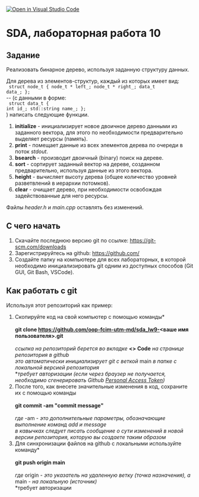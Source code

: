 [![Open in Visual Studio Code](https://classroom.github.com/assets/open-in-vscode-f059dc9a6f8d3a56e377f745f24479a46679e63a5d9fe6f495e02850cd0d8118.svg)](https://classroom.github.com/online_ide?assignment_repo_id=7326867&assignment_repo_type=AssignmentRepo)
# SDA, лабораторная работа 10

## Задание ##
Pеализовать бинарное дерево, используя заданную структуру данных.

Для дерева из элементов-структур, каждый из которых имеет вид:
<br><code>
struct node_t
{
    node_t * left_;
    node_t * right_;
    data_t data_;
};
</code><br>
-- (с данными в форме:
<br><code>
struct data_t
{
  int id_;
  std::string name_;
};
</code><br>) написать следующие функции.

1. **initialize** - инициализирует новое двоичное дерево данными из заданного вектора, для этого по необходимости предварительно выделяет ресурсы (память).
2. **print** - помещает данные из всех элементов дерева по очереди в поток *stdout*.
3. **bsearch** - производит двоичный (binary) поиск на дереве.
4. **sort** - сортирует заданный вектор на дереве, созданном предварительно, используя данные из этого вектора.
5. **height** - вычисляет высоту дерева (общее количество уровней разветвлений в иерархии потомков).
6. **clear** - очищает дерево, при необходимости освобождая задействованные для него ресурсы.

Файлы _header.h_ и _main.cpp_ оставлять без изменений.

## С чего начать
1. Скачайте последнюю версию git по ссылке: https://git-scm.com/downloads
2. Зарегистрируйтесь на github: https://github.com/
3. Создайте папку на компьютере для всех лабораторных, в которой необходимо инициализировать git одним из доступных способов (Git GUI, Git Bash, VSCode).

## Как работать с git
Используя этот репозиторий как пример:
1. Скопируйте код на свой компьютер с помощью команды*<br><br>
**git clone https://github.com/oop-fcim-utm-md/sda_lw9-<ваше имя пользователя>.git**<br><br>
*ссылка на репозиторий берется во вкладке* **<> Code** *на странице репозитория в github*<br>
*это автоматически инициализирует git с веткой* main *в папке с локальной версией репозитория*<br>
**требует авторизации (если через браузер не получается, необходимо сгенерировать Github [Personal Access Token](https://docs.github.com/en/authentication/keeping-your-account-and-data-secure/creating-a-personal-access-token))*
2. После того, как внесете значительные изменения в код, cохраните их с помощью команды<br><br>
**git commit -am "commit message"**<br><br>
*где* -am - *это дополнительные параметры, обозначающие выполнение команд add и message*<br>
*в кавычках следует писать сообщение о сути изменений в новой версии репозитория, которую вы создаете таким образом*
3. Для синхронизации файлов на github с локальными используйте команду*<br><br>
**git push origin main**<br><br>
*где* origin - *это указатель на удаленную ветку (точка назначения), а* main - *на локальную (источник)*<br>
*требует авторизации
